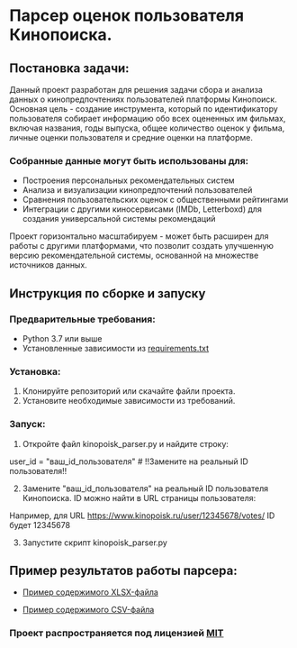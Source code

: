 
# Парсер оценок пользователя Кинопоиска.

## Постановка задачи:

Данный проект разработан для решения задачи сбора и анализа данных о кинопредпочтениях пользователей платформы Кинопоиск. Основная цель - создание инструмента, который по идентификатору пользователя собирает информацию обо всех оцененных им фильмах, включая названия, годы выпуска, общее количество оценок у фильма, личные оценки пользователя и средние оценки на платформе.

### Собранные данные могут быть использованы для:
- Построения персональных рекомендательных систем
- Анализа и визуализации кинопредпочтений пользователей
- Сравнения пользовательских оценок с общественными рейтингами
- Интеграции с другими киносервисами (IMDb, Letterboxd) для создания универсальной системы рекомендаций

Проект горизонтально масштабируем - может быть расширен для работы с другими платформами, что позволит создать улучшенную версию рекомендательной системы, основанной на множестве источников данных.

## Инструкция по сборке и запуску

### Предварительные требования:
- Python 3.7 или выше
- Установленные зависимости из [requirements.txt](https://github.com/Makkitta/Kinopoisk-parser/blob/main/requirements.txt.txt)

### Установка:

1. Клонируйте репозиторий или скачайте файли проекта.
2. Установите необходимые зависимости из требований.

### Запуск:

1. Откройте файл kinopoisk_parser.py и найдите строку:

  user_id = "ваш_id_пользователя"  # !!Замените на реальный ID пользователя!!
   
2. Замените "ваш_id_пользователя" на реальный ID пользователя Кинопоиска. ID можно найти в URL страницы пользователя:

  Например, для URL https://www.kinopoisk.ru/user/12345678/votes/ ID будет 12345678

3. Запустите скрипт kinopoisk_parser.py

## Пример результатов работы парсера:

- [Пример содержимого XLSX-файла](https://github.com/Makkitta/Kinopoisk-parser/blob/main/kinopoisk_ratings.xlsx)

- [Пример содержимого CSV-файла](https://github.com/Makkitta/Kinopoisk-parser/blob/main/kinopoisk_ratings.csv)


### Проект распространяется под лицензией [MIT](https://github.com/Makkitta/Kinopoisk-parser/blob/main/LICENSE)
